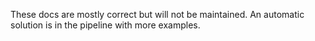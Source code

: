 These docs are mostly correct but will not be maintained. An automatic solution is in the pipeline with more examples.